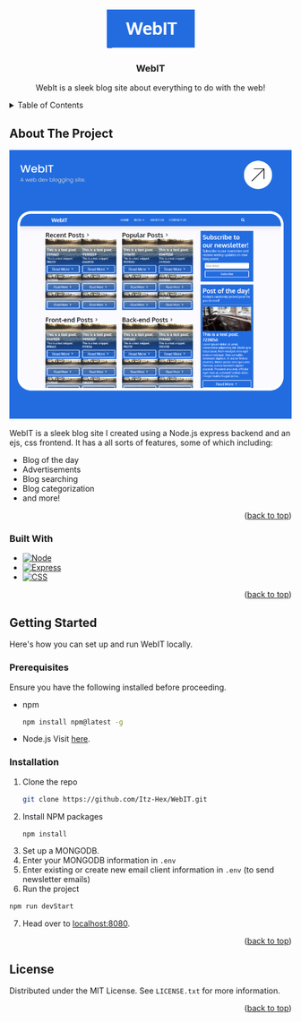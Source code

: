 <a name="readme-top"></a>

<!-- PROJECT LOGO -->
<br />
<div align="center">
  <a href="https://github.com/Itz-Hex/WebIT">
    <img src="logo.png" alt="Logo">
  </a>

<h3 align="center">WebIT</h3>

  <p align="center">
    WebIt is a sleek blog site about everything to do with the web!
  </p>
</div>



<!-- TABLE OF CONTENTS -->
<details>
  <summary>Table of Contents</summary>
  <ol>
    <li>
      <a href="#about-the-project">About The Project</a>
      <ul>
        <li><a href="#built-with">Built With</a></li>
      </ul>
    </li>
    <li>
      <a href="#getting-started">Getting Started</a>
      <ul>
        <li><a href="#prerequisites">Prerequisites</a></li>
        <li><a href="#installation">Installation</a></li>
      </ul>
    </li>
    <li><a href="#license">License</a></li>
  </ol>
</details>



<!-- ABOUT THE PROJECT -->
## About The Project

[![Product Name Screen Shot][product-screenshot]](https://github.com/Itz-Hex/WebIT)

<p>WebIT is a sleek blog site I created using a Node.js express backend and an ejs, css
                            frontend. It has a all sorts of features, some of which including:
                            <ul>
                                <li>Blog of the day</li>
                                <li>Advertisements</li>
                                <li>Blog searching</li>
                                <li>Blog categorization</li>
                                <li>and more!</li>
                            </ul>
                        </p>

<p align="right">(<a href="#readme-top">back to top</a>)</p>



### Built With

* [![Node][Node.js]][Node-url]
* [![Express][Express]][Express-url]
* [![CSS][CSS]][CSS-url]

<p align="right">(<a href="#readme-top">back to top</a>)</p>



<!-- GETTING STARTED -->
## Getting Started

Here's how you can set up and run WebIT locally.

### Prerequisites

Ensure you have the following installed before proceeding.
* npm
  ```sh
  npm install npm@latest -g
  ```
* Node.js
  Visit [here](nodejs.org/en/download).

### Installation

1. Clone the repo
   ```sh
   git clone https://github.com/Itz-Hex/WebIT.git
   ```
2. Install NPM packages
   ```sh
   npm install
   ```
3. Set up a MONGODB.
4. Enter your MONGODB information in `.env`
5. Enter existing or create new email client information in `.env` (to send newsletter emails)
6. Run the project
  ```sh
  npm run devStart
  ```
7. Head over to [localhost:8080](localhost:8080).
  

<p align="right">(<a href="#readme-top">back to top</a>)</p>

<!-- LICENSE -->
## License

Distributed under the MIT License. See `LICENSE.txt` for more information.

<p align="right">(<a href="#readme-top">back to top</a>)</p>



<!-- MARKDOWN LINKS & IMAGES -->
[product-screenshot]: WebIT.png
[Node.js]: https://img.shields.io/badge/node.js-000000?style=for-the-badge&logo=nodedotjs&logoColor=green
[Node-url]: https://nodejs.org
[CSS]: https://img.shields.io/badge/css-000000?style=for-the-badge&logo=css3&logoColor=cyan
[CSS-url]: https://www.w3.org/Style/CSS
[Express]: https://img.shields.io/badge/express-000000?style=for-the-badge&logo=express&logoColor=white
[Express-url]: https://expressjs.com/

